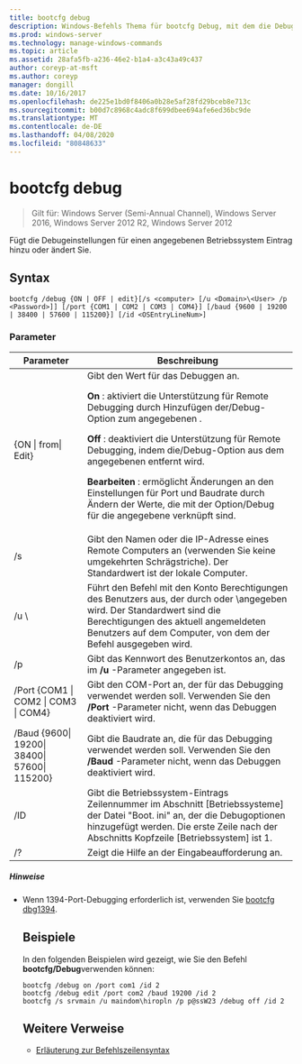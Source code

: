 ```yaml
---
title: bootcfg debug
description: Windows-Befehls Thema für bootcfg Debug, mit dem die Debugeinstellungen für einen angegebenen Betriebssystem Eintrag hinzugefügt oder geändert werden.
ms.prod: windows-server
ms.technology: manage-windows-commands
ms.topic: article
ms.assetid: 28afa5fb-a236-46e2-b1a4-a3c43a49c437
author: coreyp-at-msft
ms.author: coreyp
manager: dongill
ms.date: 10/16/2017
ms.openlocfilehash: de225e1bd0f8406a0b28e5af28fd29bceb8e713c
ms.sourcegitcommit: b00d7c8968c4adc8f699dbee694afe6ed36bc9de
ms.translationtype: MT
ms.contentlocale: de-DE
ms.lasthandoff: 04/08/2020
ms.locfileid: "80848633"
---
```

# <a name="bootcfg-debug"></a>bootcfg debug

>Gilt für: Windows Server (Semi-Annual Channel), Windows Server 2016, Windows Server 2012 R2, Windows Server 2012

Fügt die Debugeinstellungen für einen angegebenen Betriebssystem Eintrag hinzu oder ändert Sie.

## <a name="syntax"></a>Syntax
```
bootcfg /debug {ON | OFF | edit}[/s <computer> [/u <Domain>\<User> /p <Password>]] [/port {COM1 | COM2 | COM3 | COM4}] [/baud {9600 | 19200 | 38400 | 57600 | 115200}] [/id <OSEntryLineNum>]
```
### <a name="parameters"></a>Parameter

|                           Parameter                           |                                                                                                                                                                                                                    Beschreibung                                                                                                                                                                                                                    |
|---------------------------------------------------------------|---------------------------------------------------------------------------------------------------------------------------------------------------------------------------------------------------------------------------------------------------------------------------------------------------------------------------------------------------------------------------------------------------------------------------------------------------|
|                  {ON &#124; from&#124; Edit}                   | Gibt den Wert für das Debuggen an.<p>**On** : aktiviert die Unterstützung für Remote Debugging durch Hinzufügen der/Debug-Option zum angegebenen <OSEntryLineNum>.<p>**Off** : deaktiviert die Unterstützung für Remote Debugging, indem die/Debug-Option aus dem angegebenen <OSEntryLineNum>entfernt wird.<p>**Bearbeiten** : ermöglicht Änderungen an den Einstellungen für Port und Baudrate durch Ändern der Werte, die mit der Option/Debug für die angegebene <OSEntryLineNum>verknüpft sind. |
|                         /s <computer>                         |                                                                                                                                                                Gibt den Namen oder die IP-Adresse eines Remote Computers an (verwenden Sie keine umgekehrten Schrägstriche). Der Standardwert ist der lokale Computer.                                                                                                                                                                 |
|                      /u <Domain>\\<User>                      |                                                                                                                       Führt den Befehl mit den Konto Berechtigungen des Benutzers aus, der durch <User> oder <Domain>\\<User>angegeben wird. Der Standardwert sind die Berechtigungen des aktuell angemeldeten Benutzers auf dem Computer, von dem der Befehl ausgegeben wird.                                                                                                                        |
|                         /p <Password>                         |                                                                                                                                                                               Gibt das Kennwort des Benutzerkontos an, das im **/u** -Parameter angegeben ist.                                                                                                                                                                               |
|       /Port {COM1 &#124; COM2 &#124; COM3 &#124; COM4}        |                                                                                                                                                                Gibt den COM-Port an, der für das Debugging verwendet werden soll. Verwenden Sie den **/Port** -Parameter nicht, wenn das Debuggen deaktiviert wird.                                                                                                                                                                |
| /Baud {9600&#124; 19200&#124; 38400&#124; 57600&#124; 115200} |                                                                                                                                                               Gibt die Baudrate an, die für das Debugging verwendet werden soll. Verwenden Sie den **/Baud** -Parameter nicht, wenn das Debuggen deaktiviert wird.                                                                                                                                                                |
|                     /ID <OSEntryLineNum>                      |                                                                                                               Gibt die Betriebssystem-Eintrags Zeilennummer im Abschnitt [Betriebssysteme] der Datei "Boot. ini" an, der die Debugoptionen hinzugefügt werden. Die erste Zeile nach der Abschnitts Kopfzeile [Betriebssystem] ist 1.                                                                                                                |
|                              /?                               |                                                                                                                                                                                                       Zeigt die Hilfe an der Eingabeaufforderung an.                                                                                                                                                                                                        |

##### <a name="remarks"></a>Hinweise
- Wenn 1394-Port-Debugging erforderlich ist, verwenden Sie [bootcfg dbg1394](bootcfg-dbg1394.md).
  ## <a name="examples"></a><a name=BKMK_examples></a>Beispiele
  In den folgenden Beispielen wird gezeigt, wie Sie den Befehl **bootcfg/Debug**verwenden können:
  ```
  bootcfg /debug on /port com1 /id 2 
  bootcfg /debug edit /port com2 /baud 19200 /id 2 
  bootcfg /s srvmain /u maindom\hiropln /p p@ssW23 /debug off /id 2
  ```
  ## <a name="additional-references"></a>Weitere Verweise
  - [Erläuterung zur Befehlszeilensyntax](command-line-syntax-key.md)
